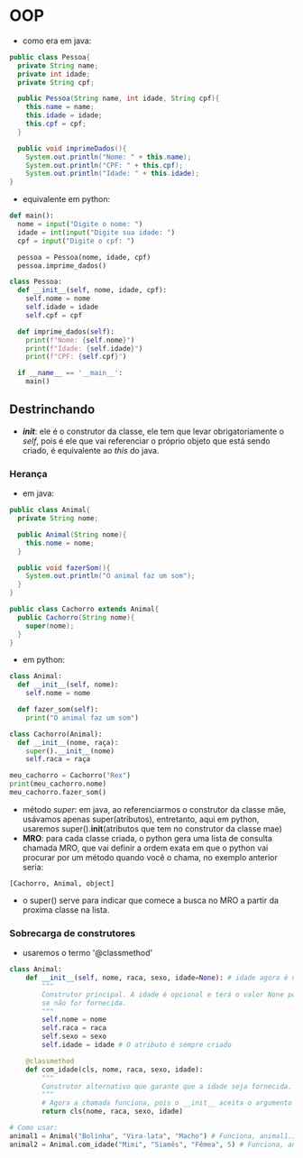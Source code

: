 # OOP
- como era em java:
```java
public class Pessoa{
  private String name;
  private int idade;
  private String cpf;

  public Pessoa(String name, int idade, String cpf){
    this.name = name;
    this.idade = idade;
    this.cpf = cpf;
  }

  public void imprimeDados(){
    System.out.println("Nome: " + this.name);
    System.out.println("CPF: " + this.cpf);
    System.out.println("Idade: " + this.idade);
}
```
- equivalente em python:
```python
def main():
  nome = input("Digite o nome: ")
  idade = int(input("Digite sua idade: ")
  cpf = input("Digite o cpf: ")

  pessoa = Pessoa(nome, idade, cpf)
  pessoa.imprime_dados()

class Pessoa:
  def __init__(self, nome, idade, cpf):
    self.nome = nome
    self.idade = idade
    self.cpf = cpf

  def imprime_dados(self):
    print(f"Nome: {self.nome}")
    print(f"Idade: {self.idade}")
    print(f"CPF: {self.cpf}")

  if __name__ == '__main__':
    main()
```
## Destrinchando
- *__init__*: ele é o construtor da classe, ele tem que levar obrigatoriamente o *self*, pois é ele que vai referenciar o próprio objeto que está sendo criado, é equivalente ao *this* do java.

### Herança
- em java:
```java
public class Animal{
  private String nome;

  public Animal(String nome){
    this.nome = nome;
  }

  public void fazerSom(){
    System.out.println("O animal faz um som");
  }
}

public class Cachorro extends Animal{
  public Cachorro(String nome){
    super(nome);
  }
}
```
- em python:
```python
class Animal:
  def __init__(self, nome):
    self.nome = nome

  def fazer_som(self):
    print("O animal faz um som")

class Cachorro(Animal):
  def __init__(nome, raça):
    super().__init__(nome)
    self.raca = raça

meu_cachorro = Cachorro("Rex")
print(meu_cachorro.nome)
meu_cachorro.fazer_som()
```
- método *super*: em java, ao referenciarmos o construtor da classe mãe, usávamos apenas super(atributos), entretanto, aqui em python, usaremos super().__init__(atributos que tem no construtor da classe mae)
- **MRO**: para cada classe criada, o python gera uma lista de consulta chamada MRO, que vai definir a ordem exata em que o python vai procurar por um método quando você o chama, no exemplo anterior seria:
```
[Cachorro, Animal, object]
```
- o super() serve para indicar que comece a busca no MRO a partir da proxima classe na lista.

### Sobrecarga de construtores
- usaremos o termo '@classmethod'
```python
class Animal:
    def __init__(self, nome, raca, sexo, idade=None): # idade agora é um parâmetro opcional
        """
        Construtor principal. A idade é opcional e terá o valor None por padrão
        se não for fornecida.
        """
        self.nome = nome
        self.raca = raca
        self.sexo = sexo
        self.idade = idade # O atributo é sempre criado

    @classmethod
    def com_idade(cls, nome, raca, sexo, idade):
        """
        Construtor alternativo que garante que a idade seja fornecida.
        """
        # Agora a chamada funciona, pois o __init__ aceita o argumento 'idade'
        return cls(nome, raca, sexo, idade)

# Como usar:
animal1 = Animal("Bolinha", "Vira-lata", "Macho") # Funciona, animal1.idade será None
animal2 = Animal.com_idade("Mimi", "Siamês", "Fêmea", 5) # Funciona, animal2.idade será 5
```
